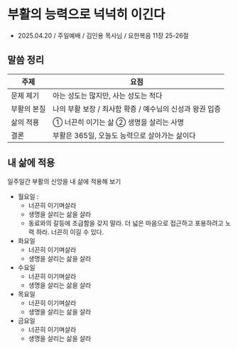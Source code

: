 # 부활의 능력으로 넉넉히 이긴다
* 2025.04.20 / 주일예배 / 김인용 목사님 / 요한복음 11장 25-26절 

## 말씀 정리
| 주제         | 요점                                                              |
|--------------|-------------------------------------------------------------------|
| 문제 제기    | 아는 성도는 많지만, 사는 성도는 적다                              |
| 부활의 본질  | 나의 부활 보장 / 죄사함 확증 / 예수님의 신성과 왕권 입증         |
| 삶의 적용    | ① 너끈히 이기는 삶 ② 생명을 살리는 사명                         |
| 결론         | 부활은 365일, 오늘도 능력으로 살아가는 삶이다                    |



## 내 삶에 적용
일주일간 부활의 신앙을 내 삶에 적용해 보기
* 월요일 :
  * 너끈히 이기며살라
  * 생명을 살리는 삶을 살라
  * 동료와의 갈등에 조급함을 갖지 말라. 더 넓은 마음으로 접근하고 포용하려고 노력 하라. 너끈히 이길 수 있다.
* 화요일
  * 너끈히 이기며살라
  * 생명을 살리는 삶을 살라  
* 수요일
  * 너끈히 이기며살라
  * 생명을 살리는 삶을 살라  
* 목요일
  * 너끈히 이기며살라
  * 생명을 살리는 삶을 살라  
* 금요일
  * 너끈히 이기며살라
  * 생명을 살리는 삶을 살라  
